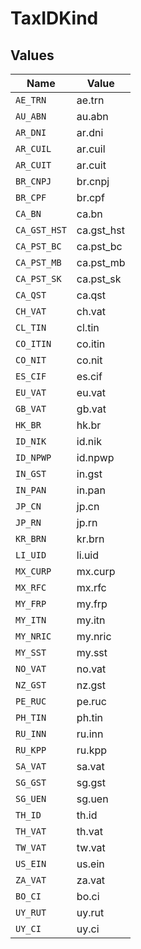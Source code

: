 # TaxIDKind


## Values

| Name         | Value        |
| ------------ | ------------ |
| `AE_TRN`     | ae.trn       |
| `AU_ABN`     | au.abn       |
| `AR_DNI`     | ar.dni       |
| `AR_CUIL`    | ar.cuil      |
| `AR_CUIT`    | ar.cuit      |
| `BR_CNPJ`    | br.cnpj      |
| `BR_CPF`     | br.cpf       |
| `CA_BN`      | ca.bn        |
| `CA_GST_HST` | ca.gst_hst   |
| `CA_PST_BC`  | ca.pst_bc    |
| `CA_PST_MB`  | ca.pst_mb    |
| `CA_PST_SK`  | ca.pst_sk    |
| `CA_QST`     | ca.qst       |
| `CH_VAT`     | ch.vat       |
| `CL_TIN`     | cl.tin       |
| `CO_ITIN`    | co.itin      |
| `CO_NIT`     | co.nit       |
| `ES_CIF`     | es.cif       |
| `EU_VAT`     | eu.vat       |
| `GB_VAT`     | gb.vat       |
| `HK_BR`      | hk.br        |
| `ID_NIK`     | id.nik       |
| `ID_NPWP`    | id.npwp      |
| `IN_GST`     | in.gst       |
| `IN_PAN`     | in.pan       |
| `JP_CN`      | jp.cn        |
| `JP_RN`      | jp.rn        |
| `KR_BRN`     | kr.brn       |
| `LI_UID`     | li.uid       |
| `MX_CURP`    | mx.curp      |
| `MX_RFC`     | mx.rfc       |
| `MY_FRP`     | my.frp       |
| `MY_ITN`     | my.itn       |
| `MY_NRIC`    | my.nric      |
| `MY_SST`     | my.sst       |
| `NO_VAT`     | no.vat       |
| `NZ_GST`     | nz.gst       |
| `PE_RUC`     | pe.ruc       |
| `PH_TIN`     | ph.tin       |
| `RU_INN`     | ru.inn       |
| `RU_KPP`     | ru.kpp       |
| `SA_VAT`     | sa.vat       |
| `SG_GST`     | sg.gst       |
| `SG_UEN`     | sg.uen       |
| `TH_ID`      | th.id        |
| `TH_VAT`     | th.vat       |
| `TW_VAT`     | tw.vat       |
| `US_EIN`     | us.ein       |
| `ZA_VAT`     | za.vat       |
| `BO_CI`      | bo.ci        |
| `UY_RUT`     | uy.rut       |
| `UY_CI`      | uy.ci        |
